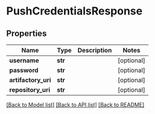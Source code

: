 # PushCredentialsResponse

## Properties
Name | Type | Description | Notes
------------ | ------------- | ------------- | -------------
**username** | **str** |  | [optional] 
**password** | **str** |  | [optional] 
**artifactory_uri** | **str** |  | [optional] 
**repository_uri** | **str** |  | [optional] 

[[Back to Model list]](../README.md#documentation-for-models) [[Back to API list]](../README.md#documentation-for-api-endpoints) [[Back to README]](../README.md)

